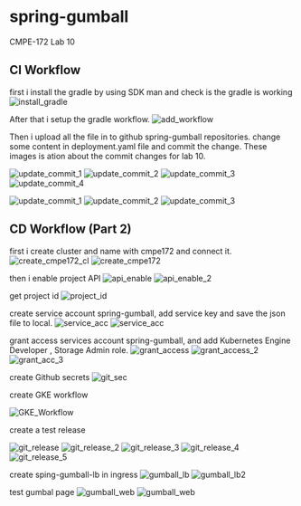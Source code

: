 # spring-gumball
CMPE-172 Lab 10


## CI Workflow 
first i install the gradle by using SDK man and check is the gradle is working
![install_gradle](https://github.com/wwywyyg/spring-gumball/blob/main/images/sdk_gradle.png)

After that i setup the gradle workflow.
![add_workflow](https://github.com/wwywyyg/spring-gumball/blob/main/images/add_gradle_workflow.png)

Then i upload all the file in to github spring-gumball repositories.
change some content in deployment.yaml file and commit the change.
These images is ation about the commit changes for lab 10.

![update_commit_1](https://github.com/wwywyyg/spring-gumball/blob/main/images/CI_Workflow.png)
![update_commit_2](https://github.com/wwywyyg/spring-gumball/blob/main/images/CI_Workflow_2.png)
![update_commit_3](https://github.com/wwywyyg/spring-gumball/blob/main/images/CI_Workflow_3.png)
![update_commit_4](https://github.com/wwywyyg/spring-gumball/blob/main/images/CI_Workflow_4.png)

![update_commit_1](https://github.com/wwywyyg/spring-gumball/blob/main/images/update_deployment.png)
![update_commit_2](https://github.com/wwywyyg/spring-gumball/blob/main/images/update_deployment_2.png)
![update_commit_3](https://github.com/wwywyyg/spring-gumball/blob/main/images/update_deployment_3.png)




## CD Workflow (Part 2)
first i create cluster and name with cmpe172 and connect it.
![create_cmpe172_cl](https://github.com/wwywyyg/spring-gumball/blob/main/images/GKE_services.png)
![create_cmpe172](https://github.com/wwywyyg/spring-gumball/blob/main/images/connect_cmpe172.png)

then i enable project API
![api_enable](https://github.com/wwywyyg/spring-gumball/blob/main/images/enable_api.png)
![api_enable_2](https://github.com/wwywyyg/spring-gumball/blob/main/images/api_enable.png)

get project id
![project_id](https://github.com/wwywyyg/spring-gumball/blob/main/images/project_id.png)

create service account spring-gumball, add service key and save the json file to local.
![service_acc](https://github.com/wwywyyg/spring-gumball/blob/main/images/service_account.png)
![service_acc](https://github.com/wwywyyg/spring-gumball/blob/main/images/server_account_2.png)

grant access services account spring-gumball, and add Kubernetes Engine Developer , Storage Admin role.
![grant_access](https://github.com/wwywyyg/spring-gumball/blob/main/images/grant_acess.png)
![grant_access_2](https://github.com/wwywyyg/spring-gumball/blob/main/images/grant_acess_2.png)
![grant_acc_3](https://github.com/wwywyyg/spring-gumball/blob/main/images/grant_acess_3.png)

create Github secrets
![git_sec](https://github.com/wwywyyg/spring-gumball/blob/main/images/git_secret.png)

create GKE workflow

![GKE_Workflow](https://github.com/wwywyyg/spring-gumball/blob/main/images/gke_workflow.png)

create a test release

![git_release](https://github.com/wwywyyg/spring-gumball/blob/main/images/git_release.png)
![git_release_2](https://github.com/wwywyyg/spring-gumball/blob/main/images/git_release_2.png)
![git_release_3](https://github.com/wwywyyg/spring-gumball/blob/main/images/git_release_3.png)
![git_release_4](https://github.com/wwywyyg/spring-gumball/blob/main/images/git_release_4.png)
![git_release_5](https://github.com/wwywyyg/spring-gumball/blob/main/images/git_release_5.png)

create sping-gumball-lb in ingress
![gumball_lb](https://github.com/wwywyyg/spring-gumball/blob/main/images/ingress.png)
![gumball_lb2](https://github.com/wwywyyg/spring-gumball/blob/main/images/ingress_2.png)

test gumbal page 
![gumball_web](https://github.com/wwywyyg/spring-gumball/blob/main/images/result.png)
![gumball_web](https://github.com/wwywyyg/spring-gumball/blob/main/images/result_2_withoutIP.png)
